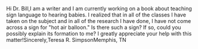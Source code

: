 Hi Dr. Bill,I am a writer and I am currently working on a book about teaching 
			sign language to hearing babies. I realized that in all of the 
			classes I have taken on the subject and in all of the research I 
			have done, I have not come across a sign for "hot air balloon." Is 
			there such a sign? If so, could you possibly explain its formation 
			to me? I greatly appreciate your help with this matter!Sincerely,Teresa R. SimpsonMemphis, TN